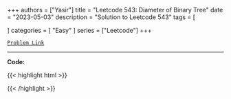 
+++
authors = ["Yasir"]
title = "Leetcode 543: Diameter of Binary Tree"
date = "2023-05-03"
description = "Solution to Leetcode 543"
tags = [
    
]
categories = [
    "Easy"
]
series = ["Leetcode"]
+++



[`Problem Link`](https://leetcode.com/problems/diameter-of-binary-tree/description/)

---

**Code:**

{{< highlight html >}}

{{< /highlight >}}

